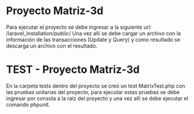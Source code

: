 # Proyecto Matriz-3d

Para ejecutar el proyecto se debe ingresar a la siguiente url: /laravel_installation/public/
Una vez allí se debe cargar un archivo con la información de las transacciones (Update y Query)
y como resultado se descarga un archivo con el resultado.


# TEST - Proyecto Matriz-3d
En la carpeta tests dentro del proyecto se creó un test MatrixTest.php con las pruebas unitarias 
del proyecto, para ejecutar estas pruebas se debe ingresar por consola a la raíz del proyecto y 
una vez allí se debe ejecutar el comando phpunit.